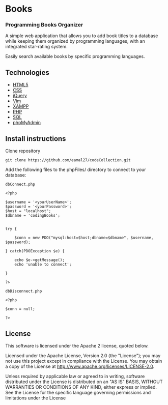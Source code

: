 #   Books

### Programming Books Organizer

A simple web application that allows you to add book titles to a database while keeping them organized by programming languages, with an integrated star-rating system.

Easily search available books by specific programming languages.


##  Technologies

* [HTML5](http://www.w3schools.com/html/html5_intro.asp)
* [CSS](http://www.w3schools.com/css/css_intro.asp)
* [jQuery](http://jquery.com/)
* [Vim](http://www.vim.org/)
* [XAMPP](https://www.apachefriends.org/index.html)
* [PHP](http://www.w3schools.com/php/php_intro.asp)
* [SQL](http://www.w3schools.com/sql/sql_intro.asp)
* [phpMyAdmin](http://www.phpmyadmin.net/home_page/index.php)


##  Install instructions

Clone repository

```
git clone https://github.com/eamal27/codeCollection.git
```
Add the following files to the phpFiles/ directory to connect to your database:

`dbConnect.php`

```
<?php

$username = '<yourUserName>'; 
$password = '<yourPassword>'; 
$host = "localhost"; 
$dbname = 'codingBooks'; 


try {

	$conn = new PDO("mysql:host=$host;dbname=$dbname", $username, $password); 

} catch(PDOException $e) {  

	echo $e->getMessage();
	echo 'unable to connect';

}

?>

```
`dbDisconnect.php`

```
<?php

$conn = null;

?>

```

## License

This software is licensed under the Apache 2 license, quoted below.

Licensed under the Apache License, Version 2.0 (the "License"); you may not use this project except in compliance with the License. You may obtain a copy of the License at http://www.apache.org/licenses/LICENSE-2.0.

Unless required by applicable law or agreed to in writing, software distributed under the License is distributed on an "AS IS" BASIS, WITHOUT WARRANTIES OR CONDITIONS OF ANY KIND, either express or implied. See the License for the specific language governing permissions and limitations under the License
